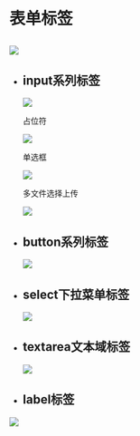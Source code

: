 # 表单标签

## ![](C:\Users\Administrator\Desktop\黄柏杨工作文件-12.26后\前端\HTML\表单标签\表单标签列表.png)

- ## input系列标签

  ![](C:\Users\Administrator\Desktop\黄柏杨工作文件-12.26后\前端\HTML\表单标签\input系列标签.png)

  占位符

  ![](C:\Users\Administrator\Desktop\黄柏杨工作文件-12.26后\前端\HTML\表单标签\占位符.png)

  单选框

  ![](C:\Users\Administrator\Desktop\黄柏杨工作文件-12.26后\前端\HTML\表单标签\单选框的设置.png)

  多文件选择上传

  ![](C:\Users\Administrator\Desktop\黄柏杨工作文件-12.26后\前端\HTML\表单标签\多文件选择上传.png)

  

- ## button系列标签

  ![](C:\Users\Administrator\Desktop\黄柏杨工作文件-12.26后\前端\HTML\表单标签\button系列标签.png)

- ## select下拉菜单标签

  ![](C:\Users\Administrator\Desktop\黄柏杨工作文件-12.26后\前端\HTML\表单标签\下拉菜单标签.png)

- ## textarea文本域标签

  ![](C:\Users\Administrator\Desktop\黄柏杨工作文件-12.26后\前端\HTML\表单标签\文本域标签.png)

- ## label标签

![](C:\Users\Administrator\Desktop\黄柏杨工作文件-12.26后\前端\HTML\表单标签\label标识标签.png)